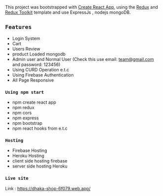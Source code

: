 This project was bootstrapped with [Create React App](https://github.com/facebook/create-react-app), using the [Redux](https://redux.js.org/) and [Redux Toolkit](https://redux-toolkit.js.org/) template and use ExpressJs , nodejs mongoDB.

## `Features`

- Login System
- Cart
- Users Review
- product Loaded mongodb
- Admin user and Normal User (Check this use email: team@gmail.com and password: 123456)
- Using CURD Operation e.t.c
- Using Firebase Authentication
- All Page Responsive

### `Using npm start`

- npm create react app
- npm redux
- npm cors
- npm express
- npm bootstrap
- npm react hooks from e.t.c

### `Hosting `

- Firebase Hosting
- Heroku Hosting
- client side hosting firebase
- server side hosting Heroku

### `Live site `
 Link : https://dhaka-shop-6f079.web.app/
